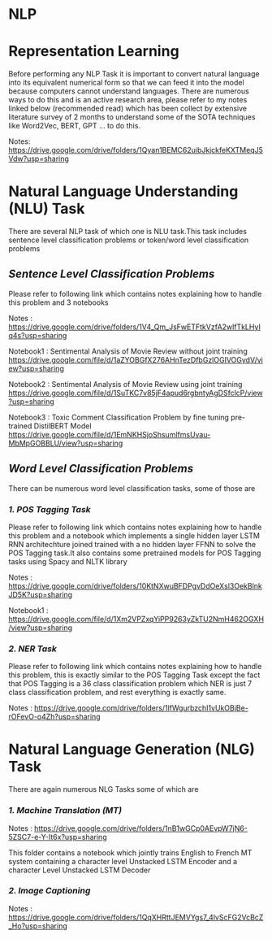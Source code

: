 # NLP

# Representation Learning
Before performing any NLP Task it is important to convert natural language into its equivalent numerical form so that we can feed it into the model because computers cannot understand languages. There are numerous ways to do this and is an active research area, please refer to my notes linked below (recommended read) which has been collect by extensive literature survey of 2 months to understand some of the SOTA techniques like Word2Vec, BERT, GPT ... to do this.

Notes: https://drive.google.com/drive/folders/1Qyan1BEMC62uibJkjckfeKXTMeqJ5Vdw?usp=sharing

# Natural Language Understanding (NLU) Task
There are several NLP task of which one is NLU task.This task includes sentence level classification problems or token/word level classification problems

## *Sentence Level Classification Problems*
Please refer to following link which contains notes explaining how to handle this problem and 3 notebooks

   Notes : https://drive.google.com/drive/folders/1V4_Qm_JsFwETFtkVzfA2wlfTkLHyIq4s?usp=sharing
   
   Notebook1 : Sentimental Analysis of Movie Review without joint training https://drive.google.com/file/d/1aZYOBGfX276AHnTezDfbGzlOGIVOGydV/view?usp=sharing
   
   Notebook2 : Sentimental Analysis of Movie Review using joint training https://drive.google.com/file/d/1SuTKC7v85jF4apud6rgbntyAgDSfclcP/view?usp=sharing
   
   Notebook3 : Toxic Comment Classification Problem by fine tuning pre-trained DistilBERT Model https://drive.google.com/file/d/1EmNKHSjoShsumlfmsUvau-MbMpGOBBLU/view?usp=sharing
   
## *Word Level Classification Problems*
There can be numerous word level classification tasks, some of those are

### *1. POS Tagging Task*
Please refer to following link which contains notes explaining how to handle this problem and a notebook which implements a single hidden layer LSTM RNN architechture joined trained with a no hidden layer FFNN to solve the POS Tagging task.It also contains some pretrained models for POS Tagging tasks using Spacy and NLTK library

   Notes : https://drive.google.com/drive/folders/10KtNXwuBFDPgvDdOeXsl3OekBlnkJD5K?usp=sharing
   
   Notebook1 : https://drive.google.com/file/d/1Xm2VPZxqYiPP9263yZkTU2NmH462OGXH/view?usp=sharing
   
### *2. NER Task*
Please refer to following link which contains notes explaining how to handle this problem, this is exactly similar to the POS Tagging Task except the fact that POS Tagging is a 36 class classification problem which NER is just 7 class classification problem, and rest everything is exactly same.
   
   Notes : https://drive.google.com/drive/folders/1lfWgurbzchI1vUkOBjBe-rOFevO-o4Zh?usp=sharing

# Natural Language Generation (NLG) Task
There are again numerous NLG Tasks some of which are

### *1. Machine Translation (MT)*
Notes : https://drive.google.com/drive/folders/1nB1wGCp0AEvpW7jN6-5ZSC7-e-Y-It6x?usp=sharing

This folder contains a notebook which jointly trains English to French MT system containing a character level Unstacked LSTM Encoder and a character Level Unstacked LSTM Decoder

### *2. Image Captioning*
Notes : https://drive.google.com/drive/folders/1QqXHRttJEMVYgs7_4lvScFG2VcBcZ_Ho?usp=sharing
